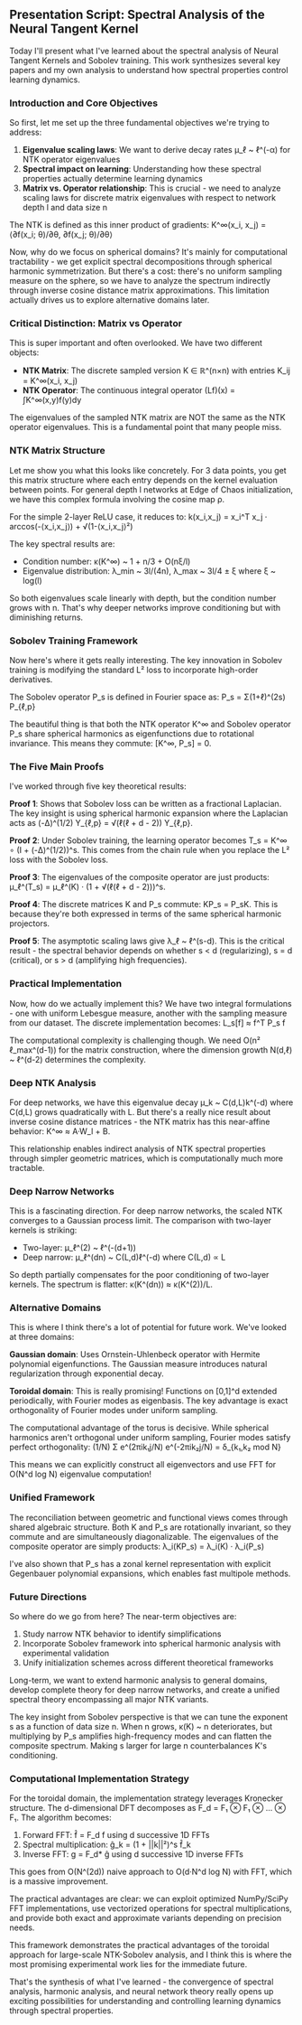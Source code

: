 ## Presentation Script: Spectral Analysis of the Neural Tangent Kernel

Today I'll present what I've learned about the spectral analysis of Neural Tangent Kernels and Sobolev training. This work synthesizes several key papers and my own analysis to understand how spectral properties control learning dynamics.

### Introduction and Core Objectives

So first, let me set up the three fundamental objectives we're trying to address:

1. **Eigenvalue scaling laws**: We want to derive decay rates μ_ℓ ~ ℓ^(-α) for NTK operator eigenvalues
2. **Spectral impact on learning**: Understanding how these spectral properties actually determine learning dynamics
3. **Matrix vs. Operator relationship**: This is crucial - we need to analyze scaling laws for discrete matrix eigenvalues with respect to network depth l and data size n

The NTK is defined as this inner product of gradients:
K^∞(x_i, x_j) = ⟨∂f(x_i; θ)/∂θ, ∂f(x_j; θ)/∂θ⟩

Now, why do we focus on spherical domains? It's mainly for computational tractability - we get explicit spectral decompositions through spherical harmonic symmetrization. But there's a cost: there's no uniform sampling measure on the sphere, so we have to analyze the spectrum indirectly through inverse cosine distance matrix approximations. This limitation actually drives us to explore alternative domains later.

### Critical Distinction: Matrix vs Operator

This is super important and often overlooked. We have two different objects:
- **NTK Matrix**: The discrete sampled version K ∈ ℝ^(n×n) with entries K_ij = K^∞(x_i, x_j)
- **NTK Operator**: The continuous integral operator (Lf)(x) = ∫K^∞(x,y)f(y)dy

The eigenvalues of the sampled NTK matrix are NOT the same as the NTK operator eigenvalues. This is a fundamental point that many people miss.

### NTK Matrix Structure

Let me show you what this looks like concretely. For 3 data points, you get this matrix structure where each entry depends on the kernel evaluation between points. For general depth l networks at Edge of Chaos initialization, we have this complex formula involving the cosine map ρ.

For the simple 2-layer ReLU case, it reduces to:
k(x_i,x_j) = x_i^T x_j · arccos(-⟨x_i,x_j⟩) + √(1-⟨x_i,x_j⟩²)

The key spectral results are:
- Condition number: κ(K^∞) ~ 1 + n/3 + O(nξ/l)
- Eigenvalue distribution: λ_min ~ 3l/(4n), λ_max ~ 3l/4 ± ξ where ξ ~ log(l)

So both eigenvalues scale linearly with depth, but the condition number grows with n. That's why deeper networks improve conditioning but with diminishing returns.

### Sobolev Training Framework

Now here's where it gets really interesting. The key innovation in Sobolev training is modifying the standard L² loss to incorporate high-order derivatives. 

The Sobolev operator P_s is defined in Fourier space as:
P_s = Σ(1+ℓ)^(2s) P_{ℓ,p}

The beautiful thing is that both the NTK operator K^∞ and Sobolev operator P_s share spherical harmonics as eigenfunctions due to rotational invariance. This means they commute: [K^∞, P_s] = 0.

### The Five Main Proofs

I've worked through five key theoretical results:

**Proof 1**: Shows that Sobolev loss can be written as a fractional Laplacian. The key insight is using spherical harmonic expansion where the Laplacian acts as (-Δ)^(1/2) Y_{ℓ,p} = √(ℓ(ℓ + d - 2)) Y_{ℓ,p}.

**Proof 2**: Under Sobolev training, the learning operator becomes T_s = K^∞ ∘ (I + (-Δ)^(1/2))^s. This comes from the chain rule when you replace the L² loss with the Sobolev loss.

**Proof 3**: The eigenvalues of the composite operator are just products: μ_ℓ^(T_s) = μ_ℓ^(K) · (1 + √(ℓ(ℓ + d - 2)))^s.

**Proof 4**: The discrete matrices K and P_s commute: KP_s = P_sK. This is because they're both expressed in terms of the same spherical harmonic projectors.

**Proof 5**: The asymptotic scaling laws give λ_ℓ ~ ℓ^(s-d). This is the critical result - the spectral behavior depends on whether s < d (regularizing), s = d (critical), or s > d (amplifying high frequencies).

### Practical Implementation

Now, how do we actually implement this? We have two integral formulations - one with uniform Lebesgue measure, another with the sampling measure from our dataset. The discrete implementation becomes:
L_s[f] ≈ f^T P_s f

The computational complexity is challenging though. We need O(n² ℓ_max^(d-1)) for the matrix construction, where the dimension growth N(d,ℓ) ~ ℓ^(d-2) determines the complexity.

### Deep NTK Analysis

For deep networks, we have this eigenvalue decay μ_k ~ C(d,L)k^(-d) where C(d,L) grows quadratically with L. But there's a really nice result about inverse cosine distance matrices - the NTK matrix has this near-affine behavior: K^∞ ≈ A·W_l + B.

This relationship enables indirect analysis of NTK spectral properties through simpler geometric matrices, which is computationally much more tractable.

### Deep Narrow Networks

This is a fascinating direction. For deep narrow networks, the scaled NTK converges to a Gaussian process limit. The comparison with two-layer kernels is striking:
- Two-layer: μ_ℓ^(2) ~ ℓ^(-(d+1))
- Deep narrow: μ_ℓ^(dn) ~ C(L,d)ℓ^(-d) where C(L,d) ∝ L

So depth partially compensates for the poor conditioning of two-layer kernels. The spectrum is flatter: κ(K^(dn)) ≈ κ(K^(2))/L.

### Alternative Domains

This is where I think there's a lot of potential for future work. We've looked at three domains:

**Gaussian domain**: Uses Ornstein-Uhlenbeck operator with Hermite polynomial eigenfunctions. The Gaussian measure introduces natural regularization through exponential decay.

**Toroidal domain**: This is really promising! Functions on [0,1]^d extended periodically, with Fourier modes as eigenbasis. The key advantage is exact orthogonality of Fourier modes under uniform sampling.

The computational advantage of the torus is decisive. While spherical harmonics aren't orthogonal under uniform sampling, Fourier modes satisfy perfect orthogonality:
(1/N) Σ e^(2πik₁j/N) e^(-2πik₂j/N) = δ_{k₁,k₂ mod N}

This means we can explicitly construct all eigenvectors and use FFT for O(N^d log N) eigenvalue computation!

### Unified Framework

The reconciliation between geometric and functional views comes through shared algebraic structure. Both K and P_s are rotationally invariant, so they commute and are simultaneously diagonalizable. The eigenvalues of the composite operator are simply products:
λ_i(KP_s) = λ_i(K) · λ_i(P_s)

I've also shown that P_s has a zonal kernel representation with explicit Gegenbauer polynomial expansions, which enables fast multipole methods.

### Future Directions

So where do we go from here? The near-term objectives are:
1. Study narrow NTK behavior to identify simplifications
2. Incorporate Sobolev framework into spherical harmonic analysis with experimental validation
3. Unify initialization schemes across different theoretical frameworks

Long-term, we want to extend harmonic analysis to general domains, develop complete theory for deep narrow networks, and create a unified spectral theory encompassing all major NTK variants.

The key insight from Sobolev perspective is that we can tune the exponent s as a function of data size n. When n grows, κ(K) ~ n deteriorates, but multiplying by P_s amplifies high-frequency modes and can flatten the composite spectrum. Making s larger for large n counterbalances K's conditioning.

### Computational Implementation Strategy

For the toroidal domain, the implementation strategy leverages Kronecker structure. The d-dimensional DFT decomposes as F_d = F₁ ⊗ F₁ ⊗ ... ⊗ F₁. The algorithm becomes:
1. Forward FFT: f̂ = F_d f using d successive 1D FFTs
2. Spectral multiplication: ĝ_k = (1 + ||k||²)^s f̂_k  
3. Inverse FFT: g = F_d* ĝ using d successive 1D inverse FFTs

This goes from O(N^(2d)) naive approach to O(d·N^d log N) with FFT, which is a massive improvement.

The practical advantages are clear: we can exploit optimized NumPy/SciPy FFT implementations, use vectorized operations for spectral multiplications, and provide both exact and approximate variants depending on precision needs.

This framework demonstrates the practical advantages of the toroidal approach for large-scale NTK-Sobolev analysis, and I think this is where the most promising experimental work lies for the immediate future.

That's the synthesis of what I've learned - the convergence of spectral analysis, harmonic analysis, and neural network theory really opens up exciting possibilities for understanding and controlling learning dynamics through spectral properties.
